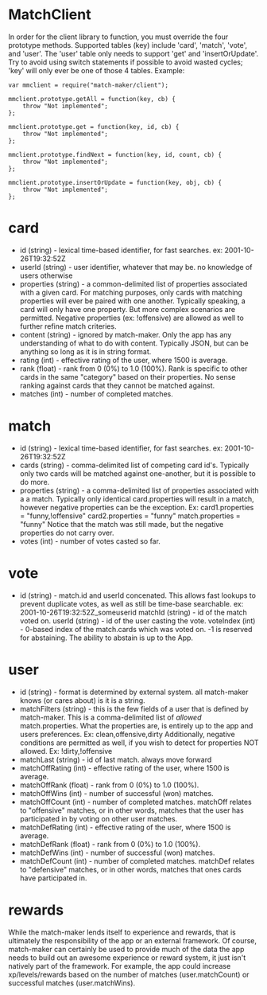 MatchClient
===========

In order for the client library to function, you must override the four
prototype methods. Supported tables (key) include 'card', 'match', 'vote', and
'user'. The 'user' table only needs to support 'get' and 'insertOrUpdate'.
Try to avoid using switch statements if possible to avoid wasted cycles; 'key'
will only ever be one of those 4 tables.
Example:

    var mmclient = require("match-maker/client");

    mmclient.prototype.getAll = function(key, cb) {
        throw "Not implemented";
    };
    
    mmclient.prototype.get = function(key, id, cb) {
        throw "Not implemented";
    };
    
    mmclient.prototype.findNext = function(key, id, count, cb) {
        throw "Not implemented";
    };
    
    mmclient.prototype.insertOrUpdate = function(key, obj, cb) {
        throw "Not implemented";
    };





card
====
* id (string) - lexical time-based identifier, for fast searches.
    ex: 2001-10-26T19:32:52Z
* userId (string) - user identifier, whatever that may be. no knowledge of users otherwise
* properties (string) - a common-delimited list of properties associated with a
    given card. For matching purposes, only cards with matching properties
    will ever be paired with one another. Typically speaking, a card will only
    have one property. But more complex scenarios are permitted. Negative
    properties (ex: !offensive) are allowed as well to further refine match
    criteries.
* content (string) - ignored by match-maker. Only the app has any understanding
    of what to do with content. Typically JSON, but can be anything so long
    as it is in string format.
* rating (int) - effective rating of the user, where 1500 is average.
* rank (float) - rank from 0 (0%) to 1.0 (100%). Rank is specific to other
    cards in the same "category" based on their properties. No sense ranking
    against cards that they cannot be matched against.
* matches (int) - number of completed matches.



match
=====
* id (string) - lexical time-based identifier, for fast searches.
    ex: 2001-10-26T19:32:52Z
* cards (string) - comma-delimited list of competing card id's. Typically only
    two cards will be matched against one-another, but it is possible to do
    more.
* properties (string) - a comma-delimited list of properties associated with a
    a match. Typically only identical card.properties will result in a match,
    however negative properties can be the exception.
    Ex:
        card1.properties = "funny,!offensive"
        card2.properties = "funny"
        match.properties = "funny"
    Notice that the match was still made, but the negative properties do not
    carry over.
* votes (int) - number of votes casted so far.



vote
====
* id (string) - match.id and userId concenated. This allows fast lookups
    to prevent duplicate votes, as well as still be time-base searchable.
    ex: 2001-10-26T19:32:52Z_someuserid
matchId (string) - id of the match voted on.
userId (string) - id of the user casting the vote.
voteIndex (int) - 0-based index of the match.cards which was voted on. -1 is
    reserved for abstaining. The ability to abstain is up to the App.



user
====
* id (string) - format is determined by external system. all match-maker knows
    (or cares about) is it is a string.
* matchFilters (string) - this is the few fields of a user that is defined by
    match-maker. This is a comma-delimited list of *allowed* match.properties.
    What the properties are, is entirely up to the app and users preferences.
    Ex: clean,offensive,dirty
    Additionally, negative conditions are permitted as well, if you wish to
    detect for properties NOT allowed.
    Ex: !dirty,!offensive
* matchLast (string) - id of last match. always move forward
* matchOffRating (int) - effective rating of the user, where 1500 is average.
* matchOffRank (float) - rank from 0 (0%) to 1.0 (100%).
* matchOffWins (int) - number of successful (won) matches.
* matchOffCount (int) - number of completed matches.
    matchOff relates to "offensive" matches, or in other words, matches that
    the user has participated in by voting on other user matches.
* matchDefRating (int) - effective rating of the user, where 1500 is average.
* matchDefRank (float) - rank from 0 (0%) to 1.0 (100%).
* matchDefWins (int) - number of successful (won) matches.
* matchDefCount (int) - number of completed matches.
    matchDef relates to "defensive" matches, or in other words, matches that
    ones cards have participated in.



rewards
==========
While the match-maker lends itself to experience and rewards, that is ultimately
the responsibility of the app or an external framework. Of course, match-maker
can certainly be used to provide much of the data the app needs to build out
an awesome experience or reward system, it just isn't natively part of the
framework. For example, the app could increase xp/levels/rewards based on the
number of matches (user.matchCount) or successful matches (user.matchWins).



